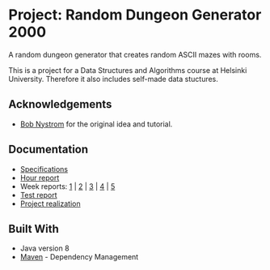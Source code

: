 # Project: Random Dungeon Generator 2000 

A random dungeon generator that creates random ASCII mazes with rooms.  

This is a project for a Data Structures and Algorithms course at Helsinki University. Therefore it also includes self-made data stuctures.

## Acknowledgements
- [Bob Nystrom](http://journal.stuffwithstuff.com/2014/12/21/rooms-and-mazes/) for the original idea and tutorial.

## Documentation
- [Specifications](https://github.com/hajame/RandomDungeonGenerator2000/blob/master/documentation/specifications.md)
- [Hour report](https://github.com/hajame/RandomDungeonGenerator2000/blob/master/documentation/hour_report.md)
- Week reports: [1](https://github.com/hajame/RandomDungeonGenerator2000/blob/master/documentation/week_report_1.md) | [2](https://github.com/hajame/RandomDungeonGenerator2000/blob/master/documentation/week_report_2.md) | [3](https://github.com/hajame/RandomDungeonGenerator2000/blob/master/documentation/week_report_3.md) | [4](https://github.com/hajame/RandomDungeonGenerator2000/blob/master/documentation/week_report_4.md) | [5](https://github.com/hajame/RandomDungeonGenerator2000/blob/master/documentation/week_report_5.md)
- [Test report](https://github.com/hajame/RandomDungeonGenerator2000/blob/master/documentation/test_report.md)
- [Project realization](https://github.com/hajame/RandomDungeonGenerator2000/blob/master/documentation/project_realization.md)

## Built With
- Java version 8
- [Maven](https://maven.apache.org) - Dependency Management
